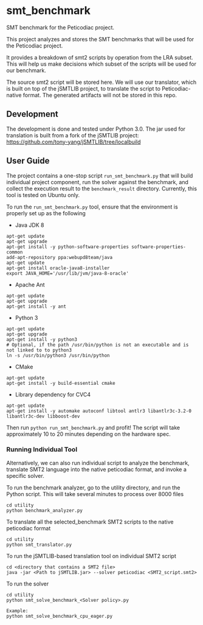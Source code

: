 # smt_benchmark
SMT benchmark for the Peticodiac project.

This project analyzes and stores the SMT benchmarks that will be used for the Peticodiac project.

It provides a breakdown of smt2 scripts by operation from the LRA subset.
This will help us make decisions which subset of the scripts will be used for our benchmark.

The source smt2 script will be stored here. We will use our translator, which is built on top of the jSMTLIB project, to translate the script to Peticodiac-native format. The generated artifacts will not be stored in this repo.

## Development
The development is done and tested under Python 3.0.
The jar used for translation is built from a fork of the jSMTLIB project: https://github.com/tony-yang/jSMTLIB/tree/localbuild

## User Guide
The project contains a one-stop script `run_smt_benchmark.py` that will build individual project component, run the solver against the benchmark, and collect the execution result to the `benchmark_result` directory. Currently, this tool is tested on Ubuntu only.

To run the `run_smt_benchmark.py` tool, ensure that the environment is properly set up as the following

- Java JDK 8
```
apt-get update
apt-get upgrade
apt-get install -y python-software-properties software-properties-common
add-apt-repository ppa:webupd8team/java
apt-get update
apt-get install oracle-java8-installer
export JAVA_HOME='/usr/lib/jvm/java-8-oracle'
```

- Apache Ant
```
apt-get update
apt-get upgrade
apt-get install -y ant
```

- Python 3
```
apt-get update
apt-get upgrade
apt-get install -y python3
# Optional, if the path /usr/bin/python is not an executable and is not linked to to python3
ln -s /usr/bin/python3 /usr/bin/python
```

- CMake
```
apt-get update
apt-get install -y build-essential cmake
```

- Library dependency for CVC4
```
apt-get update
apt-get install -y automake autoconf libtool antlr3 libantlr3c-3.2-0 libantlr3c-dev libboost-dev
```

Then run `python run_smt_benchmark.py` and profit! The script will take approximately 10 to 20 minutes depending on the hardware spec.


### Running Individual Tool
Alternatively, we can also run individual script to analyze the benchmark, translate SMT2 language into the native peticodiac format, and invoke a specific solver.

To run the benchmark analyzer, go to the utility directory, and run the Python script.
This will take several minutes to process over 8000 files
```
cd utility
python benchmark_analyzer.py
```

To translate all the selected_benchmark SMT2 scripts to the native peticodiac format
```
cd utility
python smt_translator.py
```

To run the jSMTLIB-based translation tool on individual SMT2 script
```
cd <directory that contains a SMT2 file>
java -jar <Path to jSMTLIB.jar> --solver peticodiac <SMT2_script.smt2>
```

To run the solver
```
cd utility
python smt_solve_benchmark_<Solver policy>.py

Example:
python smt_solve_benchmark_cpu_eager.py
```
